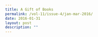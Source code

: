 ```yaml
---
title: A Gift of Books
permalink: /vol-11/issue-4/jan-mar-2016/
date: 2016-01-31
layout: post
description: ""
---
```

